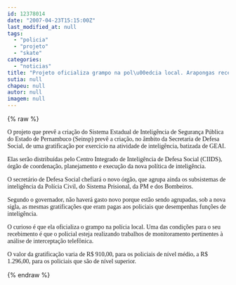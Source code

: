 ```yaml
---
id: 12378014
date: "2007-04-23T15:15:00Z"
last_modified_at: null
tags:
  - "policia"
  - "projeto"
  - "skate"
categories:
  - "noticias"
title: "Projeto oficializa grampo na pol\u00edcia local. Arapongas receber\u00e3o gratifica\u00e7\u00e3o de at\u00e9 R$ 1.296,00"
sutia: null
chapeu: null
autor: null
imagem: null
---
```

{% raw %}
<p><P><FONT face=Verdana>O projeto que prevê a criação do Sistema Estadual de Inteligência de Segurança Pública do Estado de Pernambuco (Seinsp) prevê a criação, no âmbito da Secretaria de Defesa Social, de uma gratificação por exercício na atividade de inteligência, batizada de GEAI.</FONT></P></p>
<p><P><FONT face=Verdana>Elas serão distribuídas pelo Centro Integrado de Inteligência de Defesa Social (CIIDS), órgão de coordenação, planejamento e execução da nova política de inteligência.</FONT></P></p>
<p><P><FONT face=Verdana>O secretário de Defesa Social chefiará o novo órgão, que agrupa ainda os subsistemas de inteligência da Polícia Civil, do Sistema Prisional, da PM e dos Bombeiros.</FONT></P></p>
<p><P><FONT face=Verdana>Segundo o governador, não haverá gasto novo porque estão sendo agrupadas, sob a nova sigla, as mesmas gratificações que eram pagas aos policiais que desempenhas funções de inteligência.</FONT></P></p>
<p><P><FONT face=Verdana>O curioso é que ela oficializa o grampo na polícia local. Uma das condições para o seu recebimento é que o policial esteja realizando trabalhos de monitoramento pertinentes à análise de interceptação telefônica.</FONT></P></p>
<p><P><FONT face=Verdana>O valor da gratificação varia de R$ 910,00, para os policiais de nível médio, a R$ 1.296,00, para os policiais que são de nível superior.</FONT></P> </p>
{% endraw %}